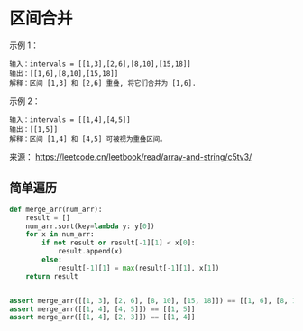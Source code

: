 # 区间合并
示例 1：
```
输入：intervals = [[1,3],[2,6],[8,10],[15,18]]
输出：[[1,6],[8,10],[15,18]]
解释：区间 [1,3] 和 [2,6] 重叠, 将它们合并为 [1,6].
```

示例 2：
```
输入：intervals = [[1,4],[4,5]]
输出：[[1,5]]
解释：区间 [1,4] 和 [4,5] 可被视为重叠区间。
```

来源： https://leetcode.cn/leetbook/read/array-and-string/c5tv3/


## 简单遍历
```python
def merge_arr(num_arr):
    result = []
    num_arr.sort(key=lambda y: y[0])
    for x in num_arr:
        if not result or result[-1][1] < x[0]:
            result.append(x)
        else:
            result[-1][1] = max(result[-1][1], x[1])
    return result


assert merge_arr([[1, 3], [2, 6], [8, 10], [15, 18]]) == [[1, 6], [8, 10], [15, 18]]
assert merge_arr([[1, 4], [4, 5]]) == [[1, 5]]
assert merge_arr([[1, 4], [2, 3]]) == [[1, 4]]
```